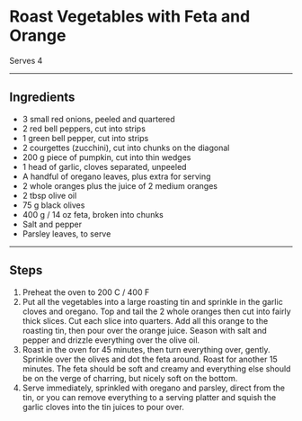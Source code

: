 # Roast Vegetables with Feta and Orange

Serves 4

---

## Ingredients

* 3 small red onions, peeled and quartered
* 2 red bell peppers, cut into strips
* 1 green bell pepper, cut into strips
* 2 courgettes (zucchini), cut into chunks on the diagonal
* 200 g piece of pumpkin, cut into thin wedges
* 1 head of garlic, cloves separated, unpeeled
* A handful of oregano leaves, plus extra for serving
* 2 whole oranges plus the juice of 2 medium oranges
* 2 tbsp olive oil
* 75 g black olives
* 400 g / 14 oz feta, broken into chunks 
* Salt and pepper
* Parsley leaves, to serve

---

## Steps

1.  Preheat the oven to 200 C / 400 F
2.  Put all the vegetables into a large roasting tin and sprinkle in the garlic cloves and oregano. Top and tail the 2 whole oranges then cut into fairly thick slices. Cut each slice into quarters. Add all this orange to the roasting tin, then pour over the orange juice. Season with salt and pepper and drizzle everything over the olive oil.
3.  Roast in the oven for 45 minutes, then turn everything over, gently. Sprinkle over the olives and dot the feta around. Roast for another 15 minutes. The feta should be soft and creamy and everything else should be on the verge of charring, but nicely soft on the bottom.
4.  Serve immediately, sprinkled with oregano and parsley, direct from the tin, or you can remove everything to a serving platter and squish the garlic cloves into the tin juices to pour over.